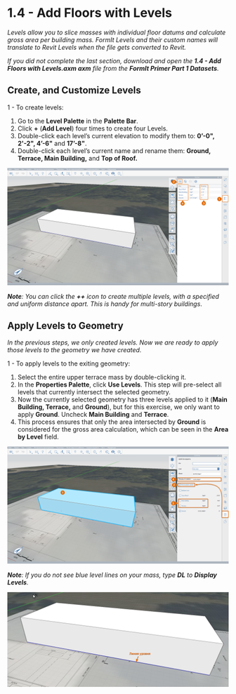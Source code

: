 # 1.4 - Add Floors with Levels

_Levels allow you to slice masses with individual floor datums and calculate gross area per building mass. FormIt Levels and their custom names will translate to Revit Levels when the file gets converted to Revit._

_If you did not complete the last section, download and open the **1.4 - Add Floors with Levels.axm axm** file from the **FormIt Primer Part 1 Datasets**._

## **Create, and Customize Levels**

1 - To create levels:

1. Go to the **Level Palette** in the **Palette Bar**.
2. Click **+** (**Add Level**) four times to create four Levels.
3. Double-click each level’s current elevation to modify them to: **0’-0", 2'-2", 4’-6"** and **17’-8"**.
4. Double-click each level’s current name and rename them: **Ground, Terrace, Main Building,** and **Top of Roof.**

![](<../../.gitbook/assets/0 (16).png>)

_**Note**: You can click the_ _**++**_ _icon to create multiple levels, with a specified and uniform distance apart. This is handy for multi-story buildings_.

## **Apply Levels to Geometry**

_In the previous steps, we only created levels. Now we are ready to apply those levels to the geometry we have created._

1 - To apply levels to the exiting geometry:

1. Select the entire upper terrace mass by double-clicking it.
2. In the **Properties Palette**, click **Use Levels**. This step will pre-select all levels that currently intersect the selected geometry.
3. Now the currently selected geometry has three levels applied to it (**Main Building, Terrace,** and **Ground**), but for this exercise, we only want to apply **Ground**. Uncheck **Main Building** and **Terrace**.
4. This process ensures that only the area intersected by **Ground** is considered for the gross area calculation, which can be seen in the **Area by Level** field.

![](<../../.gitbook/assets/1 (4).png>)

_**Note**: If you do not see blue level lines on your mass, type_ _**DL**_ _to_ _**Display Levels**._

![](<../../.gitbook/assets/2 (3).png>)
